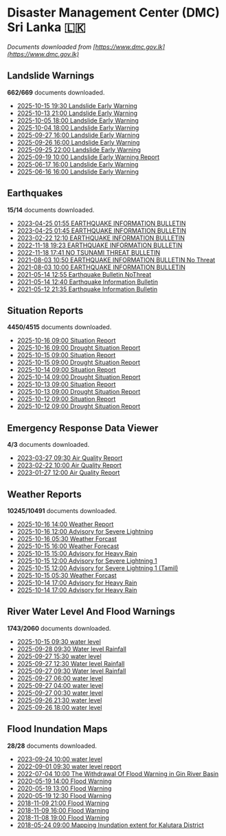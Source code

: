 # Disaster Management Center (DMC) Sri Lanka :sri_lanka:

*Documents downloaded from [https://www.dmc.gov.lk](https://www.dmc.gov.lk)*

## Landslide Warnings

**662/669** documents downloaded.

* [2025-10-15 19:30 Landslide Early Warning](data/landslide-warnings/20251015.1930.landslide-early-warning.pdf)
* [2025-10-13 21:00 Landslide Early Warning](data/landslide-warnings/20251013.2100.landslide-early-warning.pdf)
* [2025-10-05 18:00 Landslide Early Warning](data/landslide-warnings/20251005.1800.landslide-early-warning.pdf)
* [2025-10-04 18:00 Landslide Early Warning](data/landslide-warnings/20251004.1800.landslide-early-warning.pdf)
* [2025-09-27 16:00 Landslide Early Warning](data/landslide-warnings/20250927.1600.landslide-early-warning.pdf)
* [2025-09-26 16:00 Landslide Early Warning](data/landslide-warnings/20250926.1600.landslide-early-warning.pdf)
* [2025-09-25 22:00 Landslide Early Warning](data/landslide-warnings/20250925.2200.landslide-early-warning.pdf)
* [2025-09-19 10:00 Landslide Early Warning Report](data/landslide-warnings/20250919.1000.landslide-early-warning-report.pdf)
* [2025-06-17 16:00 Landslide Early Warning](data/landslide-warnings/20250617.1600.landslide-early-warning.pdf)
* [2025-06-16 16:00 Landslide Early Warning](data/landslide-warnings/20250616.1600.landslide-early-warning.pdf)

## Earthquakes

**15/14** documents downloaded.

* [2023-04-25 01:55 EARTHQUAKE INFORMATION BULLETIN](data/earthquakes/20230425.0155.earthquake-information-bulletin.pdf)
* [2023-04-25 01:45 EARTHQUAKE INFORMATION BULLETIN](data/earthquakes/20230425.0145.earthquake-information-bulletin.pdf)
* [2023-02-22 12:10 EARTHQUAKE INFORMATION BULLETIN](data/earthquakes/20230222.1210.earthquake-information-bulletin.pdf)
* [2022-11-18 19:23 EARTHQUAKE INFORMATION BULLETIN](data/earthquakes/20221118.1923.earthquake-information-bulletin.pdf)
* [2022-11-18 17:41 NO TSUNAMI THREAT BULLETIN](data/earthquakes/20221118.1741.no-tsunami-threat-bulletin.pdf)
* [2021-08-03 10:50 EARTHQUAKE INFORMATION BULLETIN No Threat](data/earthquakes/20210803.1050.earthquake-information-bulletin-no-threat.pdf)
* [2021-08-03 10:00 EARTHQUAKE INFORMATION BULLETIN](data/earthquakes/20210803.1000.earthquake-information-bulletin.pdf)
* [2021-05-14 12:55 Earthquake Bulletin NoThreat](data/earthquakes/20210514.1255.earthquake-bulletin-nothreat.pdf)
* [2021-05-14 12:40 Earthquake Information Bulletin](data/earthquakes/20210514.1240.earthquake-information-bulletin.pdf)
* [2021-05-12 21:35 Earthquake Information Bulletin](data/earthquakes/20210512.2135.earthquake-information-bulletin.pdf)

## Situation Reports

**4450/4515** documents downloaded.

* [2025-10-16 09:00 Situation Report](data/situation-reports/20251016.0900.situation-report.pdf)
* [2025-10-16 09:00 Drought Situation Report](data/situation-reports/20251016.0900.drought-situation-report.pdf)
* [2025-10-15 09:00 Situation Report](data/situation-reports/20251015.0900.situation-report.pdf)
* [2025-10-15 09:00 Drought Situation Report](data/situation-reports/20251015.0900.drought-situation-report.pdf)
* [2025-10-14 09:00 Situation Report](data/situation-reports/20251014.0900.situation-report.pdf)
* [2025-10-14 09:00 Drought Situation Report](data/situation-reports/20251014.0900.drought-situation-report.pdf)
* [2025-10-13 09:00 Situation Report](data/situation-reports/20251013.0900.situation-report.pdf)
* [2025-10-13 09:00 Drought Situation Report](data/situation-reports/20251013.0900.drought-situation-report.pdf)
* [2025-10-12 09:00 Situation Report](data/situation-reports/20251012.0900.situation-report.pdf)
* [2025-10-12 09:00 Drought Situation Report](data/situation-reports/20251012.0900.drought-situation-report.pdf)

## Emergency Response Data Viewer

**4/3** documents downloaded.

* [2023-03-27 09:30 Air Quality Report](data/emergency-response-data-viewer/20230327.0930.air-quality-report.pdf)
* [2023-02-22 10:00 Air Quality Report](data/emergency-response-data-viewer/20230222.1000.air-quality-report.pdf)
* [2023-01-27 12:00 Air Quality Report](data/emergency-response-data-viewer/20230127.1200.air-quality-report.pdf)

## Weather Reports

**10245/10491** documents downloaded.

* [2025-10-16 14:00 Weather Report](data/weather-reports/20251016.1400.weather-report.pdf)
* [2025-10-16 12:00 Advisory for Severe Lightning](data/weather-reports/20251016.1200.advisory-for-severe-lightning.pdf)
* [2025-10-16 05:30 Weather Forcast](data/weather-reports/20251016.0530.weather-forcast.pdf)
* [2025-10-15 16:00 Weather Forecast](data/weather-reports/20251015.1600.weather-forecast.pdf)
* [2025-10-15 15:00 Advisory for Heavy Rain](data/weather-reports/20251015.1500.advisory-for-heavy-rain.pdf)
* [2025-10-15 12:00 Advisory for Severe Lightning  1](data/weather-reports/20251015.1200.advisory-for-severe-lightning-1.pdf)
* [2025-10-15 12:00 Advisory for Severe Lightning  1 (Tamil)](data/weather-reports/20251015.1200.advisory-for-severe-lightning-1-tamil.pdf)
* [2025-10-15 05:30 Weather Forcast](data/weather-reports/20251015.0530.weather-forcast.pdf)
* [2025-10-14 17:00 Advisory for Heavy Rain](data/weather-reports/20251014.1700.advisory-for-heavy-rain.pdf)
* [2025-10-14 17:00 Advisory for Heavy Rain](data/weather-reports/20251014.1700.advisory-for-heavy-rain.pdf)

## River Water Level And Flood Warnings

**1743/2060** documents downloaded.

* [2025-10-15 09:30 water level](data/river-water-level-and-flood-warnings/20251015.0930.water-level.pdf)
* [2025-09-28 09:30 Water level  Rainfall](data/river-water-level-and-flood-warnings/20250928.0930.water-level-rainfall.pdf)
* [2025-09-27 15:30 water level](data/river-water-level-and-flood-warnings/20250927.1530.water-level.pdf)
* [2025-09-27 12:30 Water level  Rainfall](data/river-water-level-and-flood-warnings/20250927.1230.water-level-rainfall.pdf)
* [2025-09-27 09:30 Water level  Rainfall](data/river-water-level-and-flood-warnings/20250927.0930.water-level-rainfall.pdf)
* [2025-09-27 06:00 water level](data/river-water-level-and-flood-warnings/20250927.0600.water-level.pdf)
* [2025-09-27 04:00 water level](data/river-water-level-and-flood-warnings/20250927.0400.water-level.pdf)
* [2025-09-27 00:30 water level](data/river-water-level-and-flood-warnings/20250927.0030.water-level.pdf)
* [2025-09-26 21:30 water level](data/river-water-level-and-flood-warnings/20250926.2130.water-level.pdf)
* [2025-09-26 18:00 water level](data/river-water-level-and-flood-warnings/20250926.1800.water-level.pdf)

## Flood Inundation Maps

**28/28** documents downloaded.

* [2023-09-24 10:00 water level](data/flood-inundation-maps/20230924.1000.water-level.pdf)
* [2022-09-01 09:30 water level report](data/flood-inundation-maps/20220901.0930.water-level-report.pdf)
* [2022-07-04 10:00 The Withdrawal Of Flood Warning in Gin River Basin](data/flood-inundation-maps/20220704.1000.the-withdrawal-of-flood-warning-in-gin-river-basin.pdf)
* [2020-05-19 14:00 Flood Warning](data/flood-inundation-maps/20200519.1400.flood-warning.pdf)
* [2020-05-19 13:00 Flood Warning](data/flood-inundation-maps/20200519.1300.flood-warning.pdf)
* [2020-05-19 12:30 Flood Warning](data/flood-inundation-maps/20200519.1230.flood-warning.pdf)
* [2018-11-09 21:00 Flood Warning](data/flood-inundation-maps/20181109.2100.flood-warning.PDF)
* [2018-11-09 16:00 Flood Warning](data/flood-inundation-maps/20181109.1600.flood-warning.PDF)
* [2018-11-08 19:00 Flood Warning](data/flood-inundation-maps/20181108.1900.flood-warning.PDF)
* [2018-05-24 09:00 Mapping Inundation extent for Kalutara District](data/flood-inundation-maps/20180524.0900.mapping-inundation-extent-for-kalutara-district.pdf)
